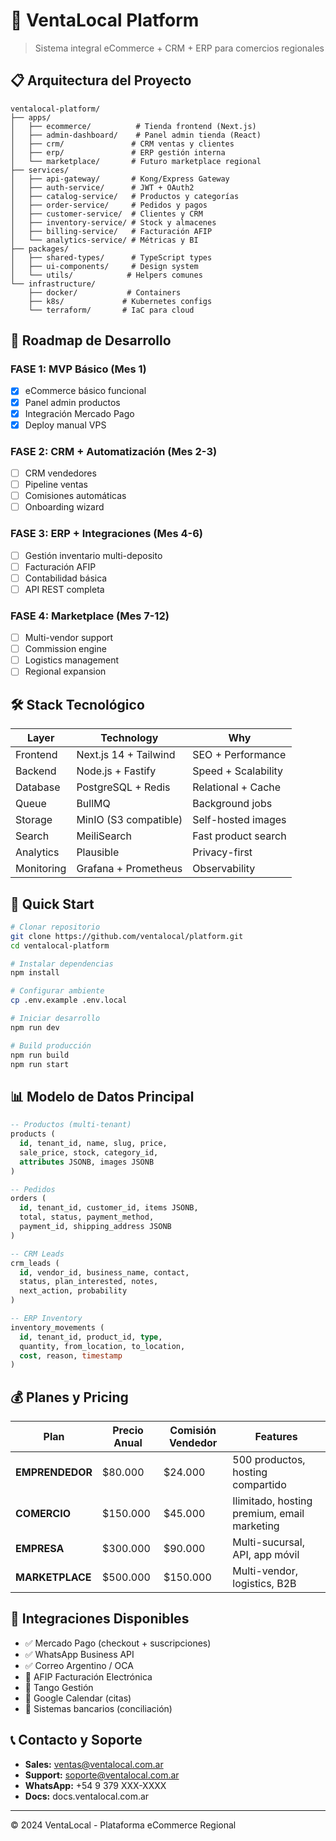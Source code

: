 # 🚀 VentaLocal Platform
> Sistema integral eCommerce + CRM + ERP para comercios regionales

## 📋 Arquitectura del Proyecto

```
ventalocal-platform/
├── apps/
│   ├── ecommerce/          # Tienda frontend (Next.js)
│   ├── admin-dashboard/    # Panel admin tienda (React)
│   ├── crm/               # CRM ventas y clientes
│   ├── erp/               # ERP gestión interna
│   └── marketplace/       # Futuro marketplace regional
├── services/
│   ├── api-gateway/       # Kong/Express Gateway
│   ├── auth-service/      # JWT + OAuth2
│   ├── catalog-service/   # Productos y categorías
│   ├── order-service/     # Pedidos y pagos
│   ├── customer-service/  # Clientes y CRM
│   ├── inventory-service/ # Stock y almacenes
│   ├── billing-service/   # Facturación AFIP
│   └── analytics-service/ # Métricas y BI
├── packages/
│   ├── shared-types/      # TypeScript types
│   ├── ui-components/     # Design system
│   └── utils/            # Helpers comunes
└── infrastructure/
    ├── docker/           # Containers
    ├── k8s/             # Kubernetes configs
    └── terraform/       # IaC para cloud
```

## 🎯 Roadmap de Desarrollo

### FASE 1: MVP Básico (Mes 1)
- [x] eCommerce básico funcional
- [x] Panel admin productos
- [x] Integración Mercado Pago
- [x] Deploy manual VPS

### FASE 2: CRM + Automatización (Mes 2-3)
- [ ] CRM vendedores
- [ ] Pipeline ventas
- [ ] Comisiones automáticas
- [ ] Onboarding wizard

### FASE 3: ERP + Integraciones (Mes 4-6)
- [ ] Gestión inventario multi-deposito
- [ ] Facturación AFIP
- [ ] Contabilidad básica
- [ ] API REST completa

### FASE 4: Marketplace (Mes 7-12)
- [ ] Multi-vendor support
- [ ] Commission engine
- [ ] Logistics management
- [ ] Regional expansion

## 🛠️ Stack Tecnológico

| Layer | Technology | Why |
|-------|------------|-----|
| Frontend | Next.js 14 + Tailwind | SEO + Performance |
| Backend | Node.js + Fastify | Speed + Scalability |
| Database | PostgreSQL + Redis | Relational + Cache |
| Queue | BullMQ | Background jobs |
| Storage | MinIO (S3 compatible) | Self-hosted images |
| Search | MeiliSearch | Fast product search |
| Analytics | Plausible | Privacy-first |
| Monitoring | Grafana + Prometheus | Observability |

## 🚀 Quick Start

```bash
# Clonar repositorio
git clone https://github.com/ventalocal/platform.git
cd ventalocal-platform

# Instalar dependencias
npm install

# Configurar ambiente
cp .env.example .env.local

# Iniciar desarrollo
npm run dev

# Build producción
npm run build
npm run start
```

## 📊 Modelo de Datos Principal

```sql
-- Productos (multi-tenant)
products (
  id, tenant_id, name, slug, price, 
  sale_price, stock, category_id, 
  attributes JSONB, images JSONB
)

-- Pedidos
orders (
  id, tenant_id, customer_id, items JSONB,
  total, status, payment_method, 
  payment_id, shipping_address JSONB
)

-- CRM Leads
crm_leads (
  id, vendor_id, business_name, contact,
  status, plan_interested, notes,
  next_action, probability
)

-- ERP Inventory
inventory_movements (
  id, tenant_id, product_id, type,
  quantity, from_location, to_location,
  cost, reason, timestamp
)
```

## 💰 Planes y Pricing

| Plan | Precio Anual | Comisión Vendedor | Features |
|------|--------------|-------------------|----------|
| **EMPRENDEDOR** | $80.000 | $24.000 | 500 productos, hosting compartido |
| **COMERCIO** | $150.000 | $45.000 | Ilimitado, hosting premium, email marketing |
| **EMPRESA** | $300.000 | $90.000 | Multi-sucursal, API, app móvil |
| **MARKETPLACE** | $500.000 | $150.000 | Multi-vendor, logistics, B2B |

## 🔗 Integraciones Disponibles

- ✅ Mercado Pago (checkout + suscripciones)
- ✅ WhatsApp Business API
- ✅ Correo Argentino / OCA
- 🔄 AFIP Facturación Electrónica
- 🔄 Tango Gestión
- 📅 Google Calendar (citas)
- 📅 Sistemas bancarios (conciliación)

## 📞 Contacto y Soporte

- **Sales:** ventas@ventalocal.com.ar
- **Support:** soporte@ventalocal.com.ar
- **WhatsApp:** +54 9 379 XXX-XXXX
- **Docs:** docs.ventalocal.com.ar

---
© 2024 VentaLocal - Plataforma eCommerce Regional
